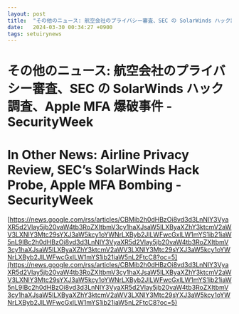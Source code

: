 ```yaml
---
layout: post
title:  "その他のニュース: 航空会社のプライバシー審査、SEC の SolarWinds ハック調査、Apple MFA 爆破事件 - SecurityWeek"
date:   2024-03-30 00:34:27 +0900
tags: setuirynews 
---
```


# その他のニュース: 航空会社のプライバシー審査、SEC の SolarWinds ハック調査、Apple MFA 爆破事件 - SecurityWeek



# In Other News: Airline Privacy Review, SEC’s SolarWinds Hack Probe, Apple MFA Bombing - SecurityWeek

[https://news.google.com/rss/articles/CBMib2h0dHBzOi8vd3d3LnNlY3VyaXR5d2Vlay5jb20vaW4tb3RoZXItbmV3cy1haXJsaW5lLXByaXZhY3ktcmV2aWV3LXNlY3Mtc29sYXJ3aW5kcy1oYWNrLXByb2JlLWFwcGxlLW1mYS1ib21iaW5nL9IBc2h0dHBzOi8vd3d3LnNlY3VyaXR5d2Vlay5jb20vaW4tb3RoZXItbmV3cy1haXJsaW5lLXByaXZhY3ktcmV2aWV3LXNlY3Mtc29sYXJ3aW5kcy1oYWNrLXByb2JlLWFwcGxlLW1mYS1ib21iaW5nL2FtcC8?oc=5](https://news.google.com/rss/articles/CBMib2h0dHBzOi8vd3d3LnNlY3VyaXR5d2Vlay5jb20vaW4tb3RoZXItbmV3cy1haXJsaW5lLXByaXZhY3ktcmV2aWV3LXNlY3Mtc29sYXJ3aW5kcy1oYWNrLXByb2JlLWFwcGxlLW1mYS1ib21iaW5nL9IBc2h0dHBzOi8vd3d3LnNlY3VyaXR5d2Vlay5jb20vaW4tb3RoZXItbmV3cy1haXJsaW5lLXByaXZhY3ktcmV2aWV3LXNlY3Mtc29sYXJ3aW5kcy1oYWNrLXByb2JlLWFwcGxlLW1mYS1ib21iaW5nL2FtcC8?oc=5)

